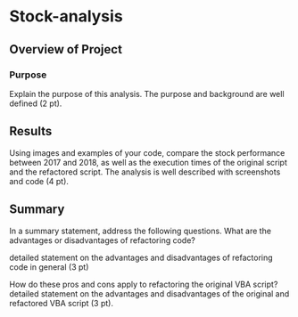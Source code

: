 # Stock-analysis

## Overview of Project
### Purpose
Explain the purpose of this analysis.
The purpose and background are well defined (2 pt).

## Results
Using images and examples of your code, compare the stock performance between 2017 and 2018, as well as the execution times of the original script and the refactored script.
The analysis is well described with screenshots and code (4 pt).

## Summary

In a summary statement, address the following questions.
What are the advantages or disadvantages of refactoring code?

detailed statement on the advantages and disadvantages of refactoring code in general (3 pt)

How do these pros and cons apply to refactoring the original VBA script?
detailed statement on the advantages and disadvantages of the original and refactored VBA script (3 pt).
